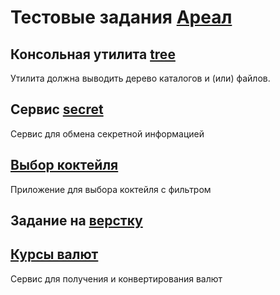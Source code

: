 # Тестовые задания [Ареал](https://arealidea.ru)

## Консольная утилита [tree](/tree)
Утилита должна выводить дерево каталогов и (или) файлов.

## Сервис [secret](/secret)
Сервис для обмена секретной информацией

## [Выбор коктейля](/cocktail)
Приложение для выбора коктейля с фильтром

## Задание на [верстку](/html)

## [Курсы валют](/currency-course)
Сервис для получения и конвертирования валют
